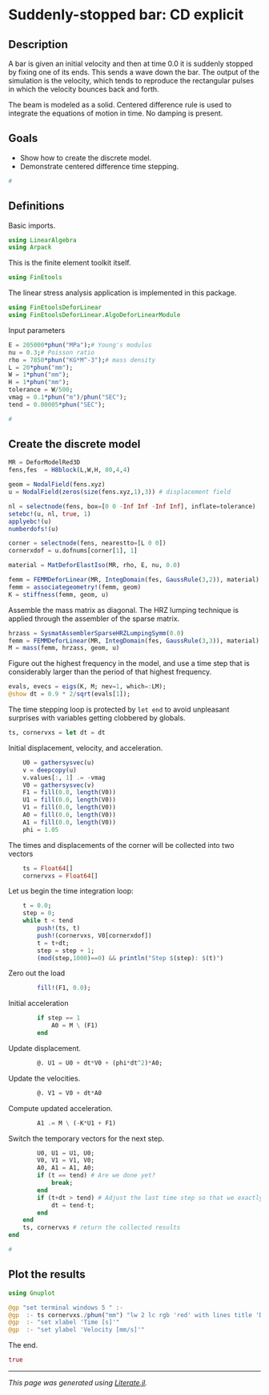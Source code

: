 # Suddenly-stopped bar: CD explicit

## Description

A bar is given an initial velocity and then at time 0.0 it is
suddenly stopped by fixing one of its ends. This sends a wave down the bar.
The output of the simulation is the velocity, which tends to reproduce
the rectangular pulses in which the velocity bounces back and forth.

The beam is modeled as a solid. Centered difference rule is used to integrate the
equations of motion in time. No damping is present.

## Goals

- Show how to create the discrete model.
- Demonstrate  centered difference time stepping.

```julia
#
```

## Definitions

Basic imports.

```julia
using LinearAlgebra
using Arpack
```

This is the finite element toolkit itself.

```julia
using FinEtools
```

The linear stress analysis application is implemented in this package.

```julia
using FinEtoolsDeforLinear
using FinEtoolsDeforLinear.AlgoDeforLinearModule
```

Input parameters

```julia
E = 205000*phun("MPa");# Young's modulus
nu = 0.3;# Poisson ratio
rho = 7850*phun("KG*M^-3");# mass density
L = 20*phun("mm");
W = 1*phun("mm");
H = 1*phun("mm");
tolerance = W/500;
vmag = 0.1*phun("m")/phun("SEC");
tend = 0.00005*phun("SEC");

#
```

## Create the discrete model

```julia
MR = DeforModelRed3D
fens,fes  = H8block(L,W,H, 80,4,4)

geom = NodalField(fens.xyz)
u = NodalField(zeros(size(fens.xyz,1),3)) # displacement field

nl = selectnode(fens, box=[0 0 -Inf Inf -Inf Inf], inflate=tolerance)
setebc!(u, nl, true, 1)
applyebc!(u)
numberdofs!(u)

corner = selectnode(fens, nearestto=[L 0 0])
cornerxdof = u.dofnums[corner[1], 1]

material = MatDeforElastIso(MR, rho, E, nu, 0.0)

femm = FEMMDeforLinear(MR, IntegDomain(fes, GaussRule(3,2)), material)
femm = associategeometry!(femm, geom)
K = stiffness(femm, geom, u)
```

Assemble the mass matrix as diagonal. The HRZ lumping technique is
applied through the assembler of the sparse matrix.

```julia
hrzass = SysmatAssemblerSparseHRZLumpingSymm(0.0)
femm = FEMMDeforLinear(MR, IntegDomain(fes, GaussRule(3,3)), material)
M = mass(femm, hrzass, geom, u)
```

Figure out the highest frequency in the model, and use a time step that is
considerably larger than the period of that highest frequency.

```julia
evals, evecs = eigs(K, M; nev=1, which=:LM);
@show dt = 0.9 * 2/sqrt(evals[1]);
```

The time stepping loop is protected by `let end` to avoid unpleasant surprises
with variables getting clobbered by globals.

```julia
ts, cornervxs = let dt = dt
```

Initial displacement, velocity, and acceleration.

```julia
    U0 = gathersysvec(u)
    v = deepcopy(u)
    v.values[:, 1] .= -vmag
    V0 = gathersysvec(v)
    F1 = fill(0.0, length(V0))
    U1 = fill(0.0, length(V0))
    V1 = fill(0.0, length(V0))
    A0 = fill(0.0, length(V0))
    A1 = fill(0.0, length(V0))
    phi = 1.05
```

The times and displacements of the corner will be collected into two vectors

```julia
    ts = Float64[]
    cornervxs = Float64[]
```

Let us begin the time integration loop:

```julia
    t = 0.0;
    step = 0;
    while t < tend
        push!(ts, t)
        push!(cornervxs, V0[cornerxdof])
        t = t+dt;
        step = step + 1;
        (mod(step,1000)==0) && println("Step $(step): $(t)")
```

Zero out the load

```julia
        fill!(F1, 0.0);
```

Initial acceleration

```julia
        if step == 1
            A0 = M \ (F1)
        end
```

Update displacement.

```julia
        @. U1 = U0 + dt*V0 + (phi*dt^2)*A0;
```

Update the velocities.

```julia
        @. V1 = V0 + dt*A0
```

Compute updated acceleration.

```julia
        A1 .= M \ (-K*U1 + F1)
```

Switch the temporary vectors for the next step.

```julia
        U0, U1 = U1, U0;
        V0, V1 = V1, V0;
        A0, A1 = A1, A0;
        if (t == tend) # Are we done yet?
            break;
        end
        if (t+dt > tend) # Adjust the last time step so that we exactly reach tend
            dt = tend-t;
        end
    end
    ts, cornervxs # return the collected results
end

#
```

## Plot the results

```julia
using Gnuplot

@gp "set terminal windows 5 " :-
@gp  :- ts cornervxs./phun("mm") "lw 2 lc rgb 'red' with lines title 'Displacement of the corner' "
@gp  :- "set xlabel 'Time [s]'"
@gp  :- "set ylabel 'Velocity [mm/s]'"
```

The end.

```julia
true
```

---

*This page was generated using [Literate.jl](https://github.com/fredrikekre/Literate.jl).*

